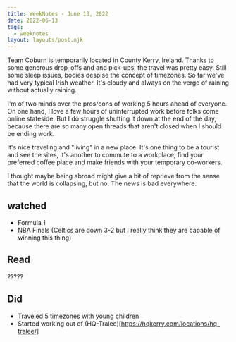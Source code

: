 ```yaml
---
title: WeekNotes - June 13, 2022
date: 2022-06-13
tags:
  - weeknotes 
layout: layouts/post.njk
---
```

Team Coburn is temporarily located in County Kerry, Ireland. Thanks to some generous drop-offs and and pick-ups, the travel was pretty easy. Still some sleep issues, bodies despise the concept of timezones. So far we've had very typical Irish weather. It's cloudy and always on the verge of raining without actually raining.

I'm of two minds over the pros/cons of working 5 hours ahead of everyone. On one hand, I love a few hours of uninterrupted work before folks come online stateside. But I do struggle shutting it down at the end of the day, because there are so many open threads that aren't closed when I should be ending work. 

It's nice traveling and "living" in a new place. It's one thing to be a tourist and see the sites, it's another to commute to a workplace, find your preferred coffee place and make friends with your temporary co-workers.

I thought maybe being abroad might give a bit of reprieve from the sense that the world is collapsing, but no. The news is bad everywhere.

## watched
- Formula 1
- NBA Finals (Celtics are down 3-2 but I really think they are capable of winning this thing)

## Read
?????

## Did
- Traveled 5 timezones with young children
- Started working out of (HQ-Tralee)[https://hqkerry.com/locations/hq-tralee/]
